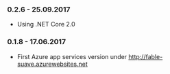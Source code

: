 ### 0.2.6 - 25.09.2017
* Using .NET Core 2.0

### 0.1.8 - 17.06.2017
* First Azure app services version under http://fable-suave.azurewebsites.net